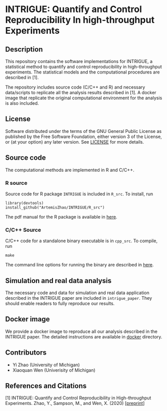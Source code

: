# INTRIGUE: Quantify and Control Reproducibility In high-throughput Experiments

## Description

This repository contains the software implementations for INTRIGUE, a statistical method to quantify and control reproducibility in high-throughput experiments. The statistical models and the computational procedures are described in [1]. 


The repository includes source code (C/C++ and R) and necessary data/scripts to replicate all the analysis results described in [1]. A docker image that replicate the original computational environment for the analysis is also included.


## License 

Software distributed under the terms of the GNU General Public License as published by the Free Software Foundation, either version 3 of the License, or (at your option) any later version. See [LICENSE](http://www.gnu.org/licenses/gpl-3.0.en.html) for more details.



## Source code

The computational methods are implemented in R and C/C++.

### R source

Source code for R package ``INTRIGUE`` is included in ``R_src``. To install, run

```{r}
library(devtools)
install_github("ArtemisZhao/INTRIGUE/R_src")
```
The pdf manual for the R package is available in [here](R_src/INTRIGUE_0.1.0.pdf).

### C/C++ Source

C/C++ code for a standalone binary executable is in ``cpp_src``. To compile, run
```
make
```
The command line options for running the binary are described in [here](cpp_src/README.md).


## Simulation and real data analysis 

The necessary code and data for simulation and real data application described in the INTRIGUE paper are included in ``intrigue_paper``. They should enable readers to fully reproduce our results.


## Docker image

We provide a docker image to reproduce all our analysis described in the INTRIGUE paper. The detailed instructions are available in [docker](docker/) directory. 

## Contributors

- Yi Zhao (University of Michigan)
- Xiaoquan Wen (Univerisity of Michigan)


## References and Citations

[1] INTRIGUE: Quantify and Control Reproducibility in High-throughput Experiments. Zhao, Y., Sampson, M., and Wen, X. (2020) \[[preprint](https://bit.ly/2ACrHeJ)\]
